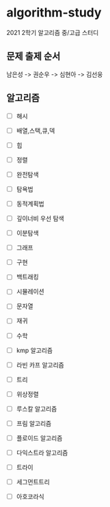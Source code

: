# algorithm-study

2021 2학기 알고리즘 중/고급 스터디

## 문제 출제 순서
남은성 -> 권순우 -> 심현아 -> 김선웅

## 알고리즘
- [ ] 해시
- [ ] 배열,스택,큐,덱
- [ ] 힙
- [ ] 정렬
- [ ] 완전탐색 
- [ ] 탐욕법 
- [ ] 동적계획법 
- [ ] 깊이너비 우선 탐색
- [ ] 이분탐색 
- [ ] 그래프 
- [ ] 구현 
- [ ] 백트래킹 
- [ ] 시뮬레이션 
- [ ] 문자열 
- [ ] 재귀 
- [ ] 수학 
- [ ] kmp 알고리즘 
- [ ] 라빈 카프 알고리즘
- [ ] 트리 
- [ ] 위상정렬 
- [ ] 루스칼 알고리즘 
- [ ] 프림 알고리즘 
- [ ] 플로이드 알고리즘 
- [ ] 다익스트라 알고리즘 
- [ ] 트라이 
- [ ] 세그먼트트리 
- [ ] 아호코라식


